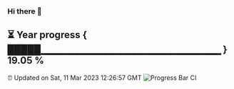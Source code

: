 ### Hi there 👋
⏳ Year progress { █████▁▁▁▁▁▁▁▁▁▁▁▁▁▁▁▁▁▁▁▁▁▁▁▁▁ } 19.05 %
---
⏰ Updated on Sat, 11 Mar 2023 12:26:57 GMT
![Progress Bar CI](https://github.com/liununu/liununu/workflows/Progress%20Bar%20CI/badge.svg)
